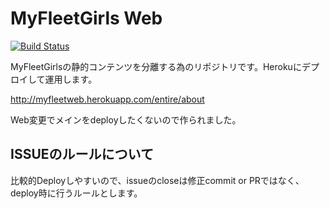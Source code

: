 # MyFleetGirls Web

[![Build Status](https://travis-ci.org/ponkotuy/myfleet_web.svg?branch=master)](https://travis-ci.org/ponkotuy/myfleet_web)

MyFleetGirlsの静的コンテンツを分離する為のリポジトリです。Herokuにデプロイして運用します。

http://myfleetweb.herokuapp.com/entire/about

Web変更でメインをdeployしたくないので作られました。

## ISSUEのルールについて

比較的Deployしやすいので、issueのcloseは修正commit or PRではなく、deploy時に行うルールとします。
